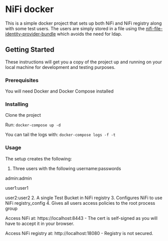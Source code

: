 # NiFi docker

This is a simple docker project that sets up both NiFi and NiFi registry along with some test users.
The users are simply stored in a file using the [nifi-file-identity-provider-bundle](https://github.com/BatchIQ/nifi-file-identity-provider-bundle) which avoids the need for ldap.

## Getting Started

These instructions will get you a copy of the project up and running on your local machine for development and testing purposes.

### Prerequisites

You will need Docker and Docker Compose installed

### Installing

Clone the project

Run: `docker-compose up -d`

You can tail the logs with: `docker-compose logs -f -t`

### Usage

The setup creates the following:

1. Three users with the following username:passwords

  admin:admin

  user1:user1

  user2:user2
2. A single Test Bucket in NiFi registry
3. Configures NiFi to use NiFi registry_config
4. Gives all users access policies to the root process group

Access NiFi at: https://localhost:8443 - The cert is self-signed as you will have to accept it in your browser.

Access NiFi registry at: http://localhost:18080 - Registry is not secured.
